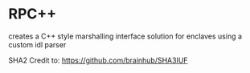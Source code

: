 # RPC++
creates a C++ style marshalling interface solution for enclaves using a custom idl parser


SHA2 Credit to: https://github.com/brainhub/SHA3IUF 